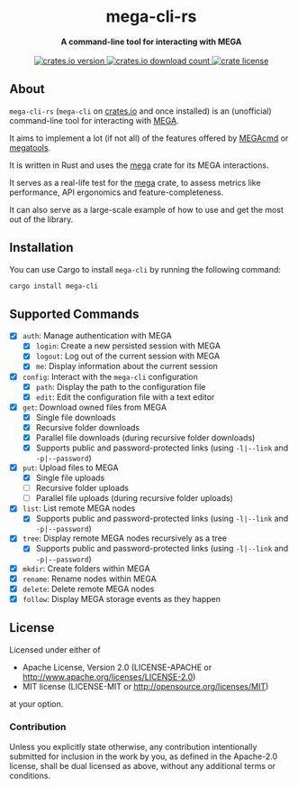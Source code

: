 <div align=center><h1>mega-cli-rs</h1></div>
<div align=center><strong>A command-line tool for interacting with MEGA</strong></div>

<br />

<div align="center">
  <!-- crate version -->
  <a href="https://crates.io/crates/mega-cli">
    <img src="https://img.shields.io/crates/v/mega-cli" alt="crates.io version" />
  </a>
  <!-- crate downloads -->
  <a href="https://crates.io/crates/mega-cli">
    <img src="https://img.shields.io/crates/d/mega-cli" alt="crates.io download count" />
  </a>
  <!-- crate license -->
  <a href="https://github.com/Hirevo/mega-rs#license">
    <img src="https://img.shields.io/crates/l/mega-cli" alt="crate license" />
  </a>
</div>

About
-----

`mega-cli-rs` (`mega-cli` on [crates.io] and once installed) is an (unofficial) command-line tool for interacting with [MEGA][mega.nz].  

It aims to implement a lot (if not all) of the features offered by [MEGAcmd] or [megatools].  

[crates.io]: https://crates.io/crates/mega-cli
[mega.nz]: https://mega.nz
[MEGAcmd]: https://github.com/meganz/MEGAcmd
[megatools]: https://megatools.megous.com

It is written in Rust and uses the [mega][mega-rs] crate for its MEGA interactions.  

It serves as a real-life test for the [mega][mega-rs] crate, to assess metrics like performance, API ergonomics and feature-completeness.  

It can also serve as a large-scale example of how to use and get the most out of the library.

[mega-rs]: https://github.com/Hirevo/mega-rs

Installation
------------

You can use Cargo to install `mega-cli` by running the following command:

```bash
cargo install mega-cli
```

Supported Commands
------------------

- [x] `auth`: Manage authentication with MEGA
  - [x] `login`: Create a new persisted session with MEGA
  - [x] `logout`: Log out of the current session with MEGA
  - [x] `me`: Display information about the current session
- [x] `config`: Interact with the `mega-cli` configuration
  - [x] `path`: Display the path to the configuration file
  - [x] `edit`: Edit the configuration file with a text editor
- [x] `get`: Download owned files from MEGA
  - [x] Single file downloads
  - [x] Recursive folder downloads
  - [x] Parallel file downloads (during recursive folder downloads)
  - [x] Supports public and password-protected links (using `-l|--link` and `-p|--password`)
- [x] `put`: Upload files to MEGA
  - [x] Single file uploads
  - [ ] Recursive folder uploads
  - [ ] Parallel file uploads (during recursive folder uploads)
- [x] `list`: List remote MEGA nodes
  - [x] Supports public and password-protected links (using `-l|--link` and `-p|--password`)
- [x] `tree`: Display remote MEGA nodes recursively as a tree
  - [x] Supports public and password-protected links (using `-l|--link` and `-p|--password`)
- [x] `mkdir`: Create folders within MEGA
- [x] `rename`: Rename nodes within MEGA
- [x] `delete`: Delete remote MEGA nodes
- [x] `follow`: Display MEGA storage events as they happen

License
-------

Licensed under either of

- Apache License, Version 2.0 (LICENSE-APACHE or <http://www.apache.org/licenses/LICENSE-2.0>)
- MIT license (LICENSE-MIT or <http://opensource.org/licenses/MIT>)

at your option.

### Contribution

Unless you explicitly state otherwise, any contribution intentionally submitted for inclusion in the work by you, as defined in the Apache-2.0 license, shall be dual licensed as above, without any additional terms or conditions.
